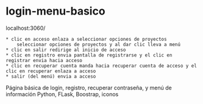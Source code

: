 # login-menu-basico

localhost:3060/

	* clic en acceso enlaza a seleccionar opciones de proyectos
		seleccionar opciones de proyectos y al dar clic lleva a menú
	* clic en salir redirige al inicio de acceso
	* clic en registro envia pantalla de registrarse y el clic en registrar envia hacia acceso 
	* clic en recuperar cuenta manda hacia recuperar cuenta de acceso y el clic en recuperar enlaza a acceso
	* salir (del menú) envia a acceso

Página básica  de login, registro, recuperar contraseña, y menú de información
	Python, FLask, Boostrap, iconos
